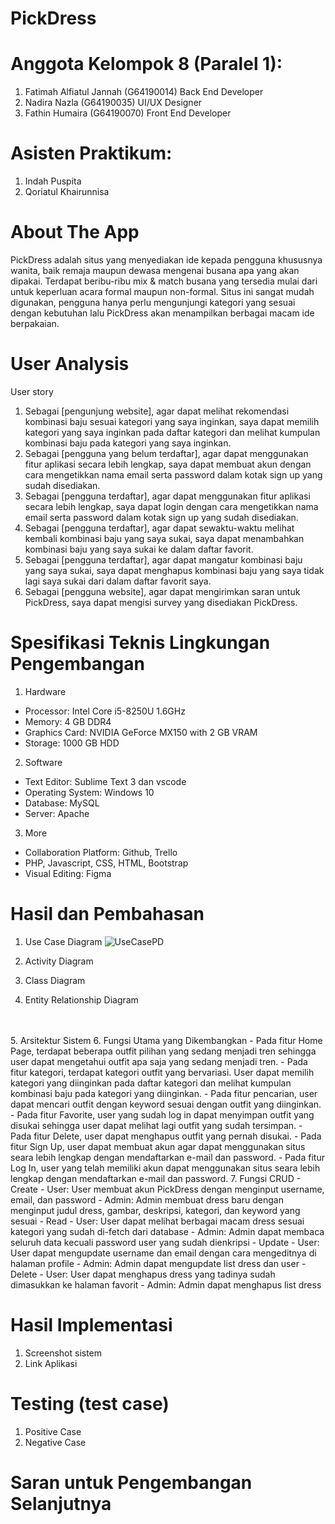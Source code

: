 # PickDress


# Anggota Kelompok 8 (Paralel 1):
1. Fatimah Alfiatul Jannah (G64190014) Back End Developer
2. Nadira Nazla (G64190035) UI/UX Designer
3. Fathin Humaira (G64190070) Front End Developer

# Asisten Praktikum:
1. Indah Puspita
2. Qoriatul Khairunnisa

# About The App
PickDress adalah situs yang menyediakan ide kepada pengguna khususnya wanita, baik remaja maupun dewasa mengenai busana apa yang akan dipakai. Terdapat beribu-ribu mix & match busana yang tersedia mulai dari untuk keperluan acara formal maupun non-formal. Situs ini sangat mudah digunakan, pengguna hanya perlu mengunjungi kategori yang sesuai dengan kebutuhan lalu PickDress akan menampilkan berbagai macam ide berpakaian.

# User Analysis
User story
1. Sebagai [pengunjung website], agar dapat melihat rekomendasi kombinasi baju sesuai kategori yang saya inginkan, saya dapat memilih kategori yang saya inginkan pada daftar kategori dan melihat kumpulan kombinasi baju pada kategori yang saya inginkan.
2. Sebagai [pengguna yang belum terdaftar], agar dapat menggunakan fitur aplikasi secara lebih lengkap, saya dapat membuat akun dengan cara mengetikkan nama email serta password dalam kotak sign up yang sudah disediakan.
3. Sebagai [pengguna terdaftar], agar dapat menggunakan fitur aplikasi secara lebih lengkap, saya dapat login dengan cara mengetikkan nama email serta password dalam kotak sign up yang sudah disediakan.
4. Sebagai [pengguna terdaftar], agar dapat sewaktu-waktu melihat kembali kombinasi baju yang saya sukai, saya dapat menambahkan kombinasi baju yang saya sukai ke dalam daftar favorit.
5. Sebagai [pengguna terdaftar], agar dapat mangatur kombinasi baju yang saya sukai, saya dapat menghapus kombinasi baju yang saya tidak lagi saya sukai dari dalam daftar favorit saya.
6. Sebagai [pengguna website], agar dapat mengirimkan saran untuk PickDress, saya dapat mengisi survey yang disediakan PickDress.

# Spesifikasi Teknis Lingkungan Pengembangan
1. Hardware 
  - Processor: Intel Core i5-8250U 1.6GHz 
  - Memory: 4 GB DDR4 
  - Graphics Card: NVIDIA GeForce MX150 with 2 GB VRAM 
  - Storage: 1000 GB HDD 

2. Software 
  - Text Editor: Sublime Text 3 dan vscode 
  - Operating System: Windows 10 
  - Database: MySQL 
  - Server: Apache 

3. More
  - Collaboration Platform: Github, Trello 
  - PHP, Javascript, CSS, HTML, Bootstrap
  - Visual Editing: Figma

# Hasil dan Pembahasan
1. Use Case Diagram
![UseCasePD](https://user-images.githubusercontent.com/55395896/120894098-ef4dec00-c640-11eb-8a92-375cf8db6241.png)

2. Activity Diagram
3. Class Diagram
4. Entity Relationship Diagram
  <br>
  </br>
5. Arsitektur Sistem
6. Fungsi Utama yang Dikembangkan
    - Pada fitur Home Page, terdapat beberapa outfit pilihan yang sedang menjadi tren sehingga user dapat mengetahui outfit apa saja yang sedang menjadi tren.
    - Pada fitur kategori, terdapat kategori outfit yang bervariasi. User dapat memilih kategori yang diinginkan pada daftar kategori dan melihat kumpulan kombinasi baju pada kategori yang diinginkan.
    - Pada fitur pencarian, user dapat mencari outfit dengan keyword sesuai dengan outfit yang diinginkan.
    - Pada fitur Favorite, user yang sudah log in dapat menyimpan outfit yang disukai sehingga user dapat melihat lagi outfit yang sudah tersimpan.
    - Pada fitur Delete, user dapat menghapus outfit yang pernah disukai.
    - Pada fitur Sign Up, user dapat membuat akun agar dapat menggunakan situs seara lebih lengkap dengan mendaftarkan e-mail dan password.
    - Pada fitur Log In, user yang telah memiliki akun dapat menggunakan situs seara lebih lengkap dengan mendaftarkan e-mail dan password.
7. Fungsi CRUD
  - Create
    - User: User membuat akun PickDress dengan menginput username, email, dan password
    - Admin: Admin membuat dress baru dengan menginput judul dress, gambar, deskripsi, kategori, dan keyword yang sesuai
  - Read
    - User: User dapat melihat berbagai macam dress sesuai kategori yang sudah di-fetch dari database
    - Admin: Admin dapat membaca seluruh data kecuali password user yang sudah dienkripsi
  - Update
    - User: User dapat mengupdate username dan email dengan cara mengeditnya di halaman profile
    - Admin: Admin dapat mengupdate list dress dan user
  - Delete
    - User: User dapat menghapus dress yang tadinya sudah dimasukkan ke halaman favorit
    - Admin: Admin dapat menghapus list dress

# Hasil Implementasi
1. Screenshot sistem
2. Link Aplikasi

# Testing (test case)
1. Positive Case
2. Negative Case
  
# Saran untuk Pengembangan Selanjutnya
